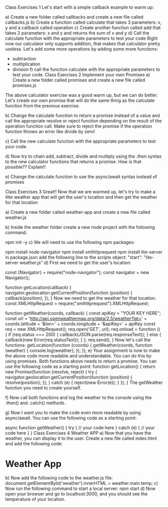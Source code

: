 Class Exercises 1
Let's start with a simple callback example to warm up:

a) Create a new folder called callbacks and create a new file called callbacks.js
b) Create a function called calculate that takes 3 parameters: x, y and a callback called operation
c) Create another function called add that takes 2 parameters: x and y and returns the sum of x and y
d) Call the calculate function with the appropriate parameters to test your code
Right now our calculator only supports addition, that makes that calculator pretty useless. Let's add some more operations by adding some more functions:

- subtraction
- multiplication
- division
  f) call the function calculate with the appropriate parameters to test your code.
  Class Exercises 2 Implement your own Promises
  a) Create a new folder called promises and create a new file called promises.js

The above calculator exercise was a good warm up, but we can do better. Let's create our own promise that will do the same thing as the calculate function from the previous exercise.

b) Change the calculate function to return a promise instead of a value and call the appropriate resolve or reject function depending on the result of the operation function call. Make sure to reject the promise if the operation function throws an error like divide by zero!

c) Call the new calculate function with the appropriate parameters to test your code.

d) Now try to chain add, subtract, divide and multiply using the .then syntax to the new calculator functions that returns a promise. How is that possible?? Explain!!

e) Change the calculate function to use the async/await syntax instead of promises

Class Exercises 3
Great!! Now that we are warmed up, let's try to make a litte weather app that will get the user's location and then get the weather for that location

a) Create a new folder called weather-app and create a new file called weather.js

b) Inside the weather folder create a new node project with the following command:

npm init -y
c) We will need to use the following npm packages:

npm install node-navigator
npm install xmlhttprequest
npm install lite-server
in package.json add the following line to the scripts object: "start": "lite-server weather.js"
d) First we need to get the user's location:

const {Navigator} = require("node-navigator");
const navigator = new Navigator();

function getLocation(callback) {
navigator.geolocation.getCurrentPosition(function (position) {
callback(position);
});
}
Now we need to get the weather for that location:
const XMLHttpRequest = require("xmlhttprequest").XMLHttpRequest;

function getWeather(coords, callback) {
const apiKey = "YOUR KEY HERE";
const url = 'http://api.openweathermap.org/data/2.5/weather?lat=' + coords.latitude + '&lon=' + coords.longitude + '&apiKey=' + apiKey
const req = new XMLHttpRequest();
req.open('GET', url);
req.onload = function () {
if (req.status === 200) {
callback(JSON.parse(req.responseText));
} else {
callback(new Error(req.statusText));
}
};
req.send();
}
Now let's call the functions:
getLocation(function (coords) {
getWeather(coords, function (weather) {
console.log(weather);
});
});
e) Your assignment is now to make the above code more readable and understandable. You can do this by using promises. Both functions above needs to return a promise. You can use the following code as a starting point:
function getLocation() {
return new Promise(function (resolve, reject) {
try {
navigator.geolocation.getCurrentPosition(function (position) {
resolve(position);
});
} catch (e) {
reject(new Error(e));
}
});
}
The getWeather function you need to create yourself.

f) Now call both functions and log the weather to the console using the .then() and .catch() methods.

g) Now I want you to make the code even more readable by using async/await. You can use the following code as a starting point:

async function getWeather() {
try {
// your code here
} catch (e) {
// your code here
}
}
Class Exercises 4 Weather APP
a) Now that you have the weather, you can display it to the user. Create a new file called index.html and add the following code:
<!DOCTYPE html>
<html lang="en">
<head>
    <meta charset="UTF-8">
    <title>Weather App</title>
</head>
<body>
<h1>Weather App</h1>
<div id="weather"></div>
<script src="weather.js"></script>
</body>
</html>
b) Now add the following code to the weather.js file:
document.getElementById('weather').innerHTML = weather.main.temp;
c) Now run the following command to start a local server:
npm start
d) Now open your browser and go to localhost:3000, and you should see the temperature of your location.